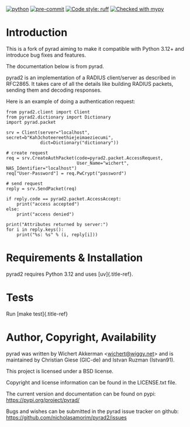 [![python](https://img.shields.io/badge/Python-3.12+-3776AB.svg?style=flat&logo=python&logoColor=white)](https://www.python.org)
[![pre-commit](https://img.shields.io/badge/pre--commit-enabled-brightgreen?logo=pre-commit&logoColor=white)](https://github.com/pre-commit/pre-commit)
[![Code style: ruff](https://img.shields.io/badge/code%20style-ruff-000000.svg)]([https://github.com/psf/black](https://github.com/astral-sh/uv))
[![Checked with mypy](http://www.mypy-lang.org/static/mypy_badge.svg)](http://mypy-lang.org/)

# Introduction

This is a fork of pyrad aiming to make it compatible with Python 3.12+
and introduce bug fixes and features.

The documentation below is from pyrad.

pyrad2 is an implementation of a RADIUS client/server as described in
RFC2865. It takes care of all the details like building RADIUS packets,
sending them and decoding responses.

Here is an example of doing a authentication request:

    from pyrad2.client import Client
    from pyrad2.dictionary import Dictionary
    import pyrad.packet

    srv = Client(server="localhost", secret=b"Kah3choteereethiejeimaeziecumi",
                 dict=Dictionary("dictionary"))

    # create request
    req = srv.CreateAuthPacket(code=pyrad2.packet.AccessRequest,
                               User_Name="wichert", NAS_Identifier="localhost")
    req["User-Password"] = req.PwCrypt("password")

    # send request
    reply = srv.SendPacket(req)

    if reply.code == pyrad2.packet.AccessAccept:
        print("access accepted")
    else:
        print("access denied")

    print("Attributes returned by server:")
    for i in reply.keys():
        print("%s: %s" % (i, reply[i]))

# Requirements & Installation

pyrad2 requires Python 3.12 and uses [uv]{.title-ref}.

# Tests

Run [make test]{.title-ref}

# Author, Copyright, Availability

pyrad was written by Wichert Akkerman \<<wichert@wiggy.net>\> and is
maintained by Christian Giese (GIC-de) and Istvan Ruzman (Istvan91).

This project is licensed under a BSD license.

Copyright and license information can be found in the LICENSE.txt file.

The current version and documentation can be found on pypi:
<https://pypi.org/project/pyrad/>

Bugs and wishes can be submitted in the pyrad issue tracker on github:
<https://github.com/nicholasamorim/pyrad2/issues>
